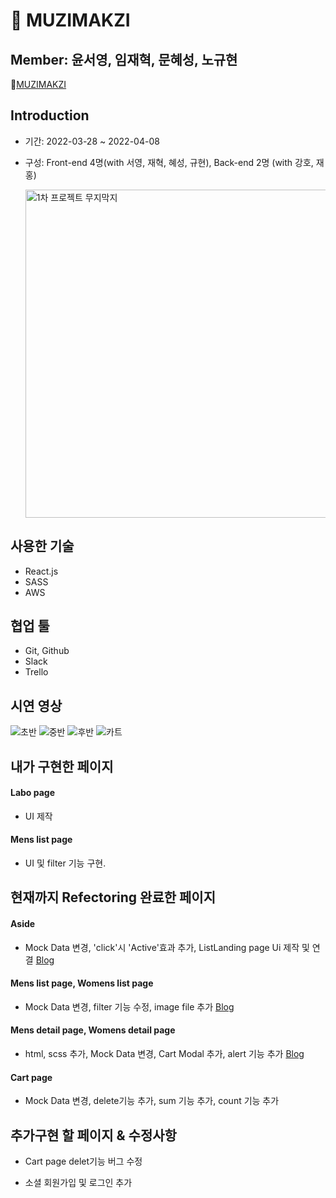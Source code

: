 # 🛒 MUZIMAKZI

## Member: 윤서영, 임재혁, 문혜성, 노규현

🔗[MUZIMAKZI](http://muzimakji.s3-website.ap-northeast-2.amazonaws.com/) <br/>

## Introduction

- 기간: 2022-03-28 ~ 2022-04-08
- 구성: Front-end 4명(with 서영, 재혁, 혜성, 규현), Back-end 2명 (with 강호, 재홍)

  <img width="700" height="525" alt="1차 프로젝트 무지막지" src="https://user-images.githubusercontent.com/97905881/178452379-3d3c3619-c5b7-4d43-b2f9-c71a5e6edbc2.jpg">

## 사용한 기술

- React.js
- SASS
- AWS

## 협업 툴

- Git, Github
- Slack
- Trello

## 시연 영상

![초반](https://user-images.githubusercontent.com/91510831/162604253-18d5c3ab-d20b-4140-a73b-43d1b2079c12.gif)
![중반](https://user-images.githubusercontent.com/91510831/162604327-675e9a84-4bc9-457b-9416-c93541028054.gif)
![후반](https://user-images.githubusercontent.com/91510831/162604372-ce705b3f-7963-4a8f-863b-cc0f7963addd.gif)
![카트](https://user-images.githubusercontent.com/91510831/162604400-48bd27bb-2328-4c18-abce-2c3505b2ad44.gif)

## 내가 구현한 페이지

#### Labo page

- UI 제작

#### Mens list page

- UI 및 filter 기능 구현.

## 현재까지 Refectoring 완료한 페이지

#### Aside

- Mock Data 변경, 'click'시 'Active'효과 추가, ListLanding page Ui 제작 및 연결
  [Blog](https://seo0yoon.tistory.com/171)

#### Mens list page, Womens list page

- Mock Data 변경, filter 기능 수정, image file 추가
  [Blog](https://seo0yoon.tistory.com/170)

#### Mens detail page, Womens detail page

- html, scss 추가, Mock Data 변경, Cart Modal 추가, alert 기능 추가
  [Blog](https://seo0yoon.tistory.com/174)

#### Cart page

- Mock Data 변경, delete기능 추가, sum 기능 추가, count 기능 추가

## 추가구현 할 페이지 & 수정사항

- Cart page delet기능 버그 수정

- 소셜 회원가입 및 로그인 추가
